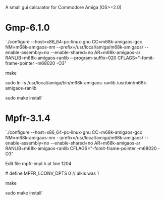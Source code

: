 
A small gui calculator for Commodore Amiga (OS>=2.0)



# Gmp-6.1.0 #

`./configure --host=x86_64-pc-linux-gnu CC=m68k-amigaos-gcc NM=m68k-amigaos-nm --prefix=/usr/local/amiga/m68k-amigaos/ --enable-assembly=no --enable-shared=no AR=m68k-amigaos-ar RANLIB=m68k-amigaos-ranlib --program-suffix=020 CFLAGS="-fomit-frame-pointer -m68020 -O3"

make

sudo ln -s /usr/local/amiga/bin/m68k-amigaos-ranlib /usr/bin/m68k-amigaos-ranlib

sudo make install`


# Mpfr-3.1.4 #

`./configure --host=x86_64-pc-linux-gnu CC=m68k-amigaos-gcc NM=m68k-amigaos-nm --prefix=/usr/local/amiga/m68k-amigaos/ --enable-assembly=no --enable-shared=no AR=m68k-amigaos-ar RANLIB=m68k-amigaos-ranlib CFLAGS="-fomit-frame-pointer -m68020 -O3"


Edit file mpfr-impl.h at line 1204

\#  define MPFR_LCONV_DPTS 0 // alkis was 1

make

sudo make install`
